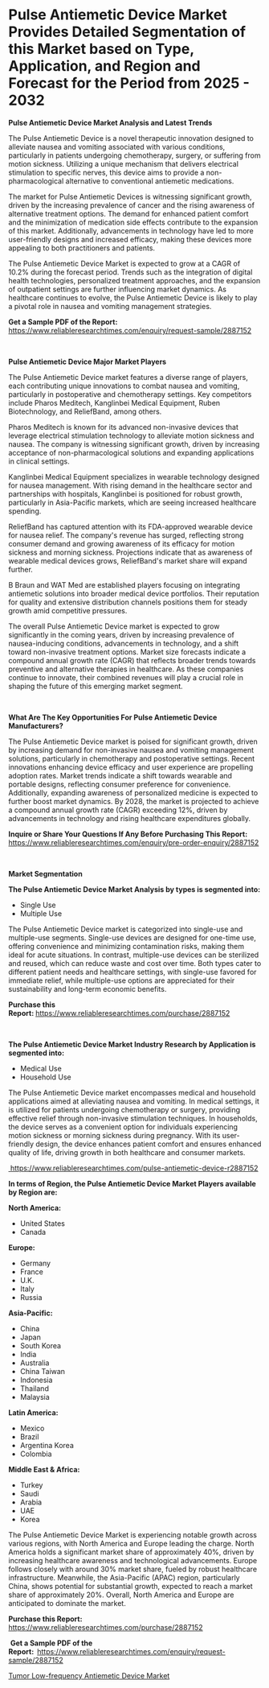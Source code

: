 <p><h1>Pulse Antiemetic Device Market Provides Detailed Segmentation of this Market based on Type, Application, and Region and Forecast for the Period from 2025 - 2032</h1></p><p><strong>Pulse Antiemetic Device Market Analysis and Latest Trends</strong></p>
<p><p>The Pulse Antiemetic Device is a novel therapeutic innovation designed to alleviate nausea and vomiting associated with various conditions, particularly in patients undergoing chemotherapy, surgery, or suffering from motion sickness. Utilizing a unique mechanism that delivers electrical stimulation to specific nerves, this device aims to provide a non-pharmacological alternative to conventional antiemetic medications.</p><p>The market for Pulse Antiemetic Devices is witnessing significant growth, driven by the increasing prevalence of cancer and the rising awareness of alternative treatment options. The demand for enhanced patient comfort and the minimization of medication side effects contribute to the expansion of this market. Additionally, advancements in technology have led to more user-friendly designs and increased efficacy, making these devices more appealing to both practitioners and patients.</p><p>The Pulse Antiemetic Device Market is expected to grow at a CAGR of 10.2% during the forecast period. Trends such as the integration of digital health technologies, personalized treatment approaches, and the expansion of outpatient settings are further influencing market dynamics. As healthcare continues to evolve, the Pulse Antiemetic Device is likely to play a pivotal role in nausea and vomiting management strategies.</p></p>
<p><strong>Get a Sample PDF of the Report:&nbsp;</strong> <a href="https://www.reliableresearchtimes.com/enquiry/request-sample/2887152?utm_campaign=3059&utm_medium=2&utm_source=Github&utm_content=ia&utm_term=13032025&utm_id=pulse-antiemetic-device">https://www.reliableresearchtimes.com/enquiry/request-sample/2887152</a></p>
<p>&nbsp;</p>
<p><strong>Pulse Antiemetic Device Major Market Players</strong></p>
<p><p>The Pulse Antiemetic Device market features a diverse range of players, each contributing unique innovations to combat nausea and vomiting, particularly in postoperative and chemotherapy settings. Key competitors include Pharos Meditech, Kanglinbei Medical Equipment, Ruben Biotechnology, and ReliefBand, among others.</p><p>Pharos Meditech is known for its advanced non-invasive devices that leverage electrical stimulation technology to alleviate motion sickness and nausea. The company is witnessing significant growth, driven by increasing acceptance of non-pharmacological solutions and expanding applications in clinical settings.</p><p>Kanglinbei Medical Equipment specializes in wearable technology designed for nausea management. With rising demand in the healthcare sector and partnerships with hospitals, Kanglinbei is positioned for robust growth, particularly in Asia-Pacific markets, which are seeing increased healthcare spending.</p><p>ReliefBand has captured attention with its FDA-approved wearable device for nausea relief. The company's revenue has surged, reflecting strong consumer demand and growing awareness of its efficacy for motion sickness and morning sickness. Projections indicate that as awareness of wearable medical devices grows, ReliefBand's market share will expand further.</p><p>B Braun and WAT Med are established players focusing on integrating antiemetic solutions into broader medical device portfolios. Their reputation for quality and extensive distribution channels positions them for steady growth amid competitive pressures.</p><p>The overall Pulse Antiemetic Device market is expected to grow significantly in the coming years, driven by increasing prevalence of nausea-inducing conditions, advancements in technology, and a shift toward non-invasive treatment options. Market size forecasts indicate a compound annual growth rate (CAGR) that reflects broader trends towards preventive and alternative therapies in healthcare. As these companies continue to innovate, their combined revenues will play a crucial role in shaping the future of this emerging market segment.</p></p>
<p>&nbsp;</p>
<p><strong>What Are The Key Opportunities For Pulse Antiemetic Device Manufacturers?</strong></p>
<p><p>The Pulse Antiemetic Device market is poised for significant growth, driven by increasing demand for non-invasive nausea and vomiting management solutions, particularly in chemotherapy and postoperative settings. Recent innovations enhancing device efficacy and user experience are propelling adoption rates. Market trends indicate a shift towards wearable and portable designs, reflecting consumer preference for convenience. Additionally, expanding awareness of personalized medicine is expected to further boost market dynamics. By 2028, the market is projected to achieve a compound annual growth rate (CAGR) exceeding 12%, driven by advancements in technology and rising healthcare expenditures globally.</p></p>
<p><strong>Inquire or Share Your Questions If Any Before Purchasing This Report:</strong> <a href="https://www.reliableresearchtimes.com/enquiry/pre-order-enquiry/2887152?utm_campaign=3059&utm_medium=2&utm_source=Github&utm_content=ia&utm_term=13032025&utm_id=pulse-antiemetic-device">https://www.reliableresearchtimes.com/enquiry/pre-order-enquiry/2887152</a></p>
<p>&nbsp;</p>
<p><strong>Market Segmentation</strong></p>
<p><strong>The Pulse Antiemetic Device Market Analysis by types is segmented into:</strong></p>
<p><ul><li>Single Use</li><li>Multiple Use</li></ul></p>
<p><p>The Pulse Antiemetic Device market is categorized into single-use and multiple-use segments. Single-use devices are designed for one-time use, offering convenience and minimizing contamination risks, making them ideal for acute situations. In contrast, multiple-use devices can be sterilized and reused, which can reduce waste and cost over time. Both types cater to different patient needs and healthcare settings, with single-use favored for immediate relief, while multiple-use options are appreciated for their sustainability and long-term economic benefits.</p></p>
<p><strong>Purchase this Report:&nbsp;</strong><a href="https://www.reliableresearchtimes.com/purchase/2887152?utm_campaign=3059&utm_medium=2&utm_source=Github&utm_content=ia&utm_term=13032025&utm_id=pulse-antiemetic-device">https://www.reliableresearchtimes.com/purchase/2887152</a></p>
<p>&nbsp;</p>
<p><strong>The Pulse Antiemetic Device Market Industry Research by Application is segmented into:</strong></p>
<p><ul><li>Medical Use</li><li>Household Use</li></ul></p>
<p><p>The Pulse Antiemetic Device market encompasses medical and household applications aimed at alleviating nausea and vomiting. In medical settings, it is utilized for patients undergoing chemotherapy or surgery, providing effective relief through non-invasive stimulation techniques. In households, the device serves as a convenient option for individuals experiencing motion sickness or morning sickness during pregnancy. With its user-friendly design, the device enhances patient comfort and ensures enhanced quality of life, driving growth in both healthcare and consumer markets.</p></p>
<p><a href="https://www.reliableresearchtimes.com/pulse-antiemetic-device-r2887152?utm_campaign=3059&utm_medium=2&utm_source=Github&utm_content=ia&utm_term=13032025&utm_id=pulse-antiemetic-device">&nbsp;https://www.reliableresearchtimes.com/pulse-antiemetic-device-r2887152</a></p>
<p><strong>In terms of Region, the Pulse Antiemetic Device Market Players available by Region are:</strong></p>
<p>
    <p> <strong> North America: </strong>
        <ul>
            <li>United States</li>
            <li>Canada</li>
        </ul>
        </p> 
    <p> <strong> Europe: </strong>
        <ul>
            <li>Germany</li>
            <li>France</li>
            <li>U.K.</li>
            <li>Italy</li>
            <li>Russia</li>
        </ul>
        </p> 
    <p> <strong> Asia-Pacific: </strong>
        <ul>
            <li>China</li>
            <li>Japan</li>
            <li>South Korea</li>
            <li>India</li>
            <li>Australia</li>
            <li>China Taiwan</li>
            <li>Indonesia</li>
            <li>Thailand</li>
            <li>Malaysia</li>
        </ul>
        </p> 
    <p> <strong> Latin America: </strong>
        <ul>
            <li>Mexico</li>
            <li>Brazil</li>
            <li>Argentina Korea</li>
            <li>Colombia</li>
        </ul>
        </p> 
    <p> <strong> Middle East & Africa: </strong>
        <ul>
            <li>Turkey</li>
            <li>Saudi</li>
            <li>Arabia</li>
            <li>UAE</li>
            <li>Korea</li>
        </ul>
    </p>
    </p>
<p><p>The Pulse Antiemetic Device Market is experiencing notable growth across various regions, with North America and Europe leading the charge. North America holds a significant market share of approximately 40%, driven by increasing healthcare awareness and technological advancements. Europe follows closely with around 30% market share, fueled by robust healthcare infrastructure. Meanwhile, the Asia-Pacific (APAC) region, particularly China, shows potential for substantial growth, expected to reach a market share of approximately 20%. Overall, North America and Europe are anticipated to dominate the market.</p></p>
<p><strong>Purchase this Report: </strong><a href="https://www.reliableresearchtimes.com/purchase/2887152?utm_campaign=3059&utm_medium=2&utm_source=Github&utm_content=ia&utm_term=13032025&utm_id=pulse-antiemetic-device">https://www.reliableresearchtimes.com/purchase/2887152</a></p>
<p>&nbsp;<strong>Get a Sample PDF of the Report:&nbsp;&nbsp;</strong><a href="https://www.reliableresearchtimes.com/enquiry/request-sample/2887152?utm_campaign=3059&utm_medium=2&utm_source=Github&utm_content=ia&utm_term=13032025&utm_id=pulse-antiemetic-device">https://www.reliableresearchtimes.com/enquiry/request-sample/2887152</a></p>
<p><strong></strong></p>
<p><p><a href="https://github.com/ngozudapshi/Market-Research-Report-List-1/blob/main/tumor-low-frequency-antiemetic-device-market.md?utm_campaign=3059&utm_medium=2&utm_source=Github&utm_content=ia&utm_term=13032025&utm_id=pulse-antiemetic-device">Tumor Low-frequency Antiemetic Device Market</a></p></p>